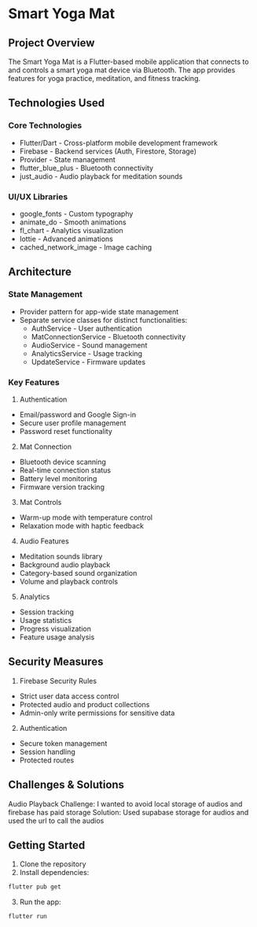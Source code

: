 # Smart Yoga Mat

## Project Overview
The Smart Yoga Mat is a Flutter-based mobile application that connects to and controls a smart yoga mat device via Bluetooth. The app provides features for yoga practice, meditation, and fitness tracking.

## Technologies Used

### Core Technologies
- Flutter/Dart - Cross-platform mobile development framework
- Firebase - Backend services (Auth, Firestore, Storage)
- Provider - State management
- flutter_blue_plus - Bluetooth connectivity
- just_audio - Audio playback for meditation sounds

### UI/UX Libraries
- google_fonts - Custom typography
- animate_do - Smooth animations
- fl_chart - Analytics visualization
- lottie - Advanced animations
- cached_network_image - Image caching

## Architecture

### State Management
- Provider pattern for app-wide state management
- Separate service classes for distinct functionalities:
    - AuthService - User authentication
    - MatConnectionService - Bluetooth connectivity
    - AudioService - Sound management
    - AnalyticsService - Usage tracking
    - UpdateService - Firmware updates

### Key Features

1. Authentication
- Email/password and Google Sign-in
- Secure user profile management
- Password reset functionality

2. Mat Connection
- Bluetooth device scanning
- Real-time connection status
- Battery level monitoring
- Firmware version tracking

3. Mat Controls
- Warm-up mode with temperature control
- Relaxation mode with haptic feedback

4. Audio Features
- Meditation sounds library
- Background audio playback
- Category-based sound organization
- Volume and playback controls

5. Analytics
- Session tracking
- Usage statistics
- Progress visualization
- Feature usage analysis

## Security Measures

1. Firebase Security Rules
- Strict user data access control
- Protected audio and product collections
- Admin-only write permissions for sensitive data

2. Authentication
- Secure token management
- Session handling
- Protected routes

## Challenges & Solutions

Audio Playback
   Challenge: I wanted to avoid local storage of audios and firebase has paid storage
   Solution: Used supabase storage for audios and used the url to call the audios



## Getting Started

1. Clone the repository
2. Install dependencies:
```bash
flutter pub get
```

3. Run the app:
```bash
flutter run
```
